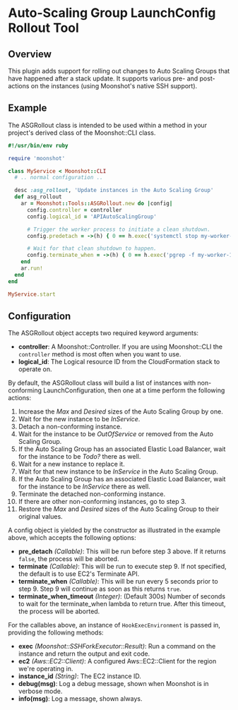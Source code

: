 # Auto-Scaling Group LaunchConfig Rollout Tool

## Overview

This plugin adds support for rolling out changes to Auto Scaling
Groups that have happened after a stack update. It supports various
pre- and post-actions on the instances (using Moonshot's native SSH
support).

## Example

The ASGRollout class is intended to be used within a method in your
project's derived class of the Moonshot::CLI class.

```ruby
#!/usr/bin/env ruby

require 'moonshot'

class MyService < Moonshot::CLI
  # .. normal configuration ..

  desc :asg_rollout, 'Update instances in the Auto Scaling Group'
  def asg_rollout
    ar = Moonshot::Tools::ASGRollout.new do |config|
      config.controller = controller
      config.logical_id = 'APIAutoScalingGroup'

      # Trigger the worker process to initiate a clean shutdown.
      config.predetach = ->(h) { 0 == h.exec('systemctl stop my-worker-1').exitstatus }

      # Wait for that clean shutdown to happen.
      config.terminate_when = ->(h) { 0 == h.exec('pgrep -f my-worker-1').exitstatus }
    end
    ar.run!
  end
end

MyService.start
```

## Configuration

The ASGRollout object accepts two required keyword arguments:
  - **controller**: A Moonshot::Controller. If you are using
    Moonshot::CLI the `controller` method is most often when you want
    to use.
  - **logical_id**: The Logical resource ID from the CloudFormation
    stack to operate on.

By default, the ASGRollout class will build a list of instances with
non-conforming LaunchConfiguration, then one at a time perform the
following actions:
  1. Increase the *Max* and *Desired* sizes of the Auto Scaling Group by one.
  2. Wait for the new instance to be *InService*.
  3. Detach a non-conforming instance.
  4. Wait for the instance to be *OutOfService* or removed from the
     Auto Scaling Group.
  5. If the Auto Scaling Group has an associated Elastic Load
     Balancer, wait for the instance to be *Todo?* there as well.
  6. Wait for a new instance to replace it.
  7. Wait for that new instance to be *InService* in the Auto Scaling Group.
  8. If the Auto Scaling Group has an associated Elastic Load
     Balancer, wait for the instance to be *InService* there as well.
  9. Terminate the detached non-conforming instance.
  10. If there are other non-conforming instances, go to
     step 3.
  11. Restore the *Max* and *Desired* sizes of the Auto Scaling Group
      to their original values.

A config object is yielded by the constructor as illustrated in the
example above, which accepts the following options:
  - **pre_detach** *(Callable)*: This will be run before step 3
    above. If it returns `false`, the process will be aborted.
  - **terminate** *(Callable)*: This will be run to execute step 9. If
    not specified, the default is to use EC2's Terminate API.
  - **terminate_when** *(Callable)*: This will be run every 5 seconds
    prior to step 9. Step 9 will continue as soon as this returns
    `true`.
  - **terminate_when_timeout** *(Integer)*: (Default 300s) Number of seconds to
    wait for the terminate_when lambda to return true. After this
    timeout, the process will be aborted.

For the callables above, an instance of `HookExecEnvironment` is
passed in, providing the following methods:
  - **exec** *(Moonshot::SSHForkExecutor::Result)*: Run a command on
    the instance and return the output and exit code.
  - **ec2** *(Aws::EC2::Client)*: A configured Aws::EC2::Client for the region we're
    operating in.
  - **instance_id** *(String)*: The EC2 instance ID.
  - **debug(msg)**: Log a debug message, shown when Moonshot is in
    verbose mode.
  - **info(msg)**: Log a message, shown always.
